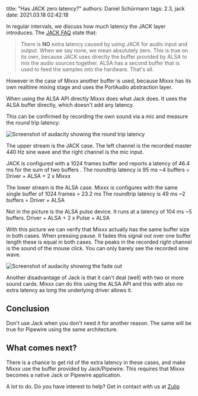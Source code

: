 title: "Has JACK zero latency?"
authors: Daniel Schürmann
tags: 2.3, jack
date: 2021.03.18 02:42:18

In regular intervals, we discuss how much latency the JACK layer introduces. The [JACK FAQ](https://jackaudio.org/faq/no_extra_latency.html) state that:
> There is **NO** extra latency caused by using JACK for audio input and output. When we say none, we mean absolutely zero.
This is true on its own, because JACK uses directly the buffer provided by ALSA to mix the audio sources together. ALSA has a second buffer that is used to feed the samples into the hardware. That's all.

However in the case of Mixxx another buffer is used, because Mixxx has its own realtime mixing stage and uses the PortAudio abstraction layer.

When using the ALSA API directly Mixxx does what Jack does. It uses the ALSA buffer directly, which doesn't add any latency.

This can be confirmed by recording the own sound via a mic and measure the round trip latency:

![Screenshot of audacity showing the round trip latency]({static}/images/news/roundtriplatency.png)


The upper stream is the JACK case. The left channel is the recorded master 440 Hz sine wave and the right channel is the mic input.

JACK is configured with a 1024 frames buffer and reports a latency of 46.4 ms for the sum of two buffers .
The roundtrip latency is 95 ms ~4 buffers = Driver + ALSA + 2 x Mixxx

The lower stream is the ALSA case. Mixxx is configures with the same single buffer of 1024 frames = 23.2 ms
The roundtrip latency is 49 ms ~2 buffers = Driver + ALSA

Not in the picture is the ALSA pulse device. It runs at a latency of 104 ms ~5 buffers. Driver + ALSA + 2 x Pulse + ALSA

With this picture we can verify that Mixxx actually has the same buffer size in both cases. When pressing pause. It fades this signal out over one buffer length these is equal in both cases.
The peaks in the recorded right channel is the sound of the mouse click. You can only barely see the recorded sine wave.

![Screenshot of audacity showing the fade out]({static}/images/news/fadeoutcompare.png)

Another disadvantage of Jack is that it can't deal (well) with two or more sound cards. Mixxx can do this using the ALSA API and this with also no extra latency as long the underlying driver allows it.

## Conclusion

Don't use Jack when you don't need it for another reason.  The same will be true for Pipewire using the same architecture.

## What comes next?

There is a chance to get rid of the extra latency in these cases, and make Mixxx use the buffer provided by Jack/Pipewire. This requires that Mixxx becomes a native Jack or Pipewire application.

A lot to do. Do you have interest to help? Get in contact with us at [Zulip](https://mixxx.zulipchat.com)
